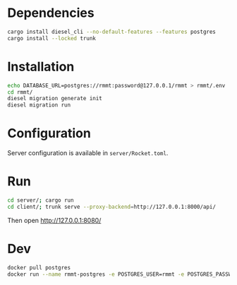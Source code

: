 Dependencies
============

```sh
cargo install diesel_cli --no-default-features --features postgres
cargo install --locked trunk
```

Installation
============

```sh
echo DATABASE_URL=postgres://rmmt:password@127.0.0.1/rmmt > rmmt/.env
cd rmmt/
diesel migration generate init
diesel migration run
```

Configuration
=============

Server configuration is available in ``server/Rocket.toml``.

Run
===

```sh
cd server/; cargo run
cd client/; trunk serve --proxy-backend=http://127.0.0.1:8000/api/
```

Then open http://127.0.0.1:8080/

Dev
===

```sh
docker pull postgres
docker run --name rmmt-postgres -e POSTGRES_USER=rmmt -e POSTGRES_PASSWORD=password -p 127.0.0.1:5432:5432/tcp -d postgres
```

